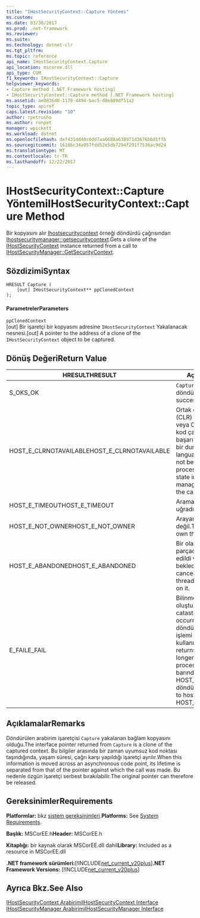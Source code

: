 ```yaml
---
title: "IHostSecurityContext::Capture Yöntemi"
ms.custom: 
ms.date: 03/30/2017
ms.prod: .net-framework
ms.reviewer: 
ms.suite: 
ms.technology: dotnet-clr
ms.tgt_pltfrm: 
ms.topic: reference
api_name: IHostSecurityContext.Capture
api_location: mscoree.dll
api_type: COM
f1_keywords: IHostSecurityContext::Capture
helpviewer_keywords:
- Capture method [.NET Framework hosting]
- IHostSecurityContext::Capture method [.NET Framework hosting]
ms.assetid: ae0836d0-1170-4494-bac5-d0e809df51a2
topic_type: apiref
caps.latest.revision: "10"
author: rpetrusha
ms.author: ronpet
manager: wpickett
ms.workload: dotnet
ms.openlocfilehash: def431dd40c6dd7aa6688a638971d3676bbd1ffb
ms.sourcegitcommit: 16186c34a957fdd52e5db7294f291f7530ac9d24
ms.translationtype: MT
ms.contentlocale: tr-TR
ms.lasthandoff: 12/22/2017
---
```

# <a name="ihostsecuritycontextcapture-method"></a><span data-ttu-id="9367a-102">IHostSecurityContext::Capture Yöntemi</span><span class="sxs-lookup"><span data-stu-id="9367a-102">IHostSecurityContext::Capture Method</span></span>
<span data-ttu-id="9367a-103">Bir kopyasını alır [Ihostsecuritycontext](../../../../docs/framework/unmanaged-api/hosting/ihostsecuritycontext-interface.md) örneği döndürdü çağrısından [Ihostsecuritymanager::getsecuritycontext](../../../../docs/framework/unmanaged-api/hosting/ihostsecuritymanager-getsecuritycontext-method.md).</span><span class="sxs-lookup"><span data-stu-id="9367a-103">Gets a clone of the [IHostSecurityContext](../../../../docs/framework/unmanaged-api/hosting/ihostsecuritycontext-interface.md) instance returned from a call to [IHostSecurityManager::GetSecurityContext](../../../../docs/framework/unmanaged-api/hosting/ihostsecuritymanager-getsecuritycontext-method.md).</span></span>  
  
## <a name="syntax"></a><span data-ttu-id="9367a-104">Sözdizimi</span><span class="sxs-lookup"><span data-stu-id="9367a-104">Syntax</span></span>  
  
```  
HRESULT Capture (  
    [out] IHostSecurityContext** ppClonedContext  
);  
```  
  
#### <a name="parameters"></a><span data-ttu-id="9367a-105">Parametreler</span><span class="sxs-lookup"><span data-stu-id="9367a-105">Parameters</span></span>  
 `ppClonedContext`  
 <span data-ttu-id="9367a-106">[out] Bir işaretçi bir kopyasını adresine `IHostSecurityContext` Yakalanacak nesnesi.</span><span class="sxs-lookup"><span data-stu-id="9367a-106">[out] A pointer to the address of a clone of the `IHostSecurityContext` object to be captured.</span></span>  
  
## <a name="return-value"></a><span data-ttu-id="9367a-107">Dönüş Değeri</span><span class="sxs-lookup"><span data-stu-id="9367a-107">Return Value</span></span>  
  
|<span data-ttu-id="9367a-108">HRESULT</span><span class="sxs-lookup"><span data-stu-id="9367a-108">HRESULT</span></span>|<span data-ttu-id="9367a-109">Açıklama</span><span class="sxs-lookup"><span data-stu-id="9367a-109">Description</span></span>|  
|-------------|-----------------|  
|<span data-ttu-id="9367a-110">S_OK</span><span class="sxs-lookup"><span data-stu-id="9367a-110">S_OK</span></span>|<span data-ttu-id="9367a-111">`Capture`başarıyla döndürüldü.</span><span class="sxs-lookup"><span data-stu-id="9367a-111">`Capture` returned successfully.</span></span>|  
|<span data-ttu-id="9367a-112">HOST_E_CLRNOTAVAILABLE</span><span class="sxs-lookup"><span data-stu-id="9367a-112">HOST_E_CLRNOTAVAILABLE</span></span>|<span data-ttu-id="9367a-113">Ortak dil çalışma zamanı (CLR) süreç içine yüklü değil veya CLR içinde yönetilen kod çalıştıramaz veya çağrı başarılı bir şekilde işlemek bir durumda.</span><span class="sxs-lookup"><span data-stu-id="9367a-113">The common language runtime (CLR) has not been loaded into a process, or the CLR is in a state in which it cannot run managed code or process the call successfully.</span></span>|  
|<span data-ttu-id="9367a-114">HOST_E_TIMEOUT</span><span class="sxs-lookup"><span data-stu-id="9367a-114">HOST_E_TIMEOUT</span></span>|<span data-ttu-id="9367a-115">Arama zaman aşımına uğradı.</span><span class="sxs-lookup"><span data-stu-id="9367a-115">The call timed out.</span></span>|  
|<span data-ttu-id="9367a-116">HOST_E_NOT_OWNER</span><span class="sxs-lookup"><span data-stu-id="9367a-116">HOST_E_NOT_OWNER</span></span>|<span data-ttu-id="9367a-117">Arayan kilidi kendisine ait değil.</span><span class="sxs-lookup"><span data-stu-id="9367a-117">The caller does not own the lock.</span></span>|  
|<span data-ttu-id="9367a-118">HOST_E_ABANDONED</span><span class="sxs-lookup"><span data-stu-id="9367a-118">HOST_E_ABANDONED</span></span>|<span data-ttu-id="9367a-119">Bir olay engellenmiş iş parçacığı sırasında iptal edildi veya fiber üzerinde beklediği.</span><span class="sxs-lookup"><span data-stu-id="9367a-119">An event was canceled while a blocked thread or fiber was waiting on it.</span></span>|  
|<span data-ttu-id="9367a-120">E_FAIL</span><span class="sxs-lookup"><span data-stu-id="9367a-120">E_FAIL</span></span>|<span data-ttu-id="9367a-121">Bilinmeyen yıkıcı bir hata oluştu.</span><span class="sxs-lookup"><span data-stu-id="9367a-121">An unknown catastrophic failure occurred.</span></span> <span data-ttu-id="9367a-122">Bir yöntem E_FAIL döndüğünde, CLR artık işlemi içinde kullanılamaz.</span><span class="sxs-lookup"><span data-stu-id="9367a-122">When a method returns E_FAIL, the CLR is no longer usable within the process.</span></span> <span data-ttu-id="9367a-123">Yöntemleri barındırma sonraki çağrılar HOST_E_CLRNOTAVAILABLE döndürür.</span><span class="sxs-lookup"><span data-stu-id="9367a-123">Subsequent calls to hosting methods return HOST_E_CLRNOTAVAILABLE.</span></span>|  
  
## <a name="remarks"></a><span data-ttu-id="9367a-124">Açıklamalar</span><span class="sxs-lookup"><span data-stu-id="9367a-124">Remarks</span></span>  
 <span data-ttu-id="9367a-125">Döndürülen arabirim işaretçisi `Capture` yakalanan bağlam kopyasını olduğu.</span><span class="sxs-lookup"><span data-stu-id="9367a-125">The interface pointer returned from `Capture` is a clone of the captured context.</span></span> <span data-ttu-id="9367a-126">Bu bilgiler arasında bir zaman uyumsuz kod noktası taşındığında, yaşam süresi, çağrı karşı yapıldığı işaretçi ayrılır.</span><span class="sxs-lookup"><span data-stu-id="9367a-126">When this information is moved across an asynchronous code point, its lifetime is separated from that of the pointer against which the call was made.</span></span> <span data-ttu-id="9367a-127">Bu nedenle özgün işaretçi serbest bırakılabilir.</span><span class="sxs-lookup"><span data-stu-id="9367a-127">The original pointer can therefore be released.</span></span>  
  
## <a name="requirements"></a><span data-ttu-id="9367a-128">Gereksinimler</span><span class="sxs-lookup"><span data-stu-id="9367a-128">Requirements</span></span>  
 <span data-ttu-id="9367a-129">**Platformlar:** bkz [sistem gereksinimleri](../../../../docs/framework/get-started/system-requirements.md).</span><span class="sxs-lookup"><span data-stu-id="9367a-129">**Platforms:** See [System Requirements](../../../../docs/framework/get-started/system-requirements.md).</span></span>  
  
 <span data-ttu-id="9367a-130">**Başlık:** MSCorEE.h</span><span class="sxs-lookup"><span data-stu-id="9367a-130">**Header:** MSCorEE.h</span></span>  
  
 <span data-ttu-id="9367a-131">**Kitaplığı:** bir kaynak olarak MSCorEE.dll dahil</span><span class="sxs-lookup"><span data-stu-id="9367a-131">**Library:** Included as a resource in MSCorEE.dll</span></span>  
  
 <span data-ttu-id="9367a-132">**.NET framework sürümleri:**[!INCLUDE[net_current_v20plus](../../../../includes/net-current-v20plus-md.md)]</span><span class="sxs-lookup"><span data-stu-id="9367a-132">**.NET Framework Versions:** [!INCLUDE[net_current_v20plus](../../../../includes/net-current-v20plus-md.md)]</span></span>  
  
## <a name="see-also"></a><span data-ttu-id="9367a-133">Ayrıca Bkz.</span><span class="sxs-lookup"><span data-stu-id="9367a-133">See Also</span></span>  
 [<span data-ttu-id="9367a-134">IHostSecurityContext Arabirimi</span><span class="sxs-lookup"><span data-stu-id="9367a-134">IHostSecurityContext Interface</span></span>](../../../../docs/framework/unmanaged-api/hosting/ihostsecuritycontext-interface.md)  
 [<span data-ttu-id="9367a-135">IHostSecurityManager Arabirimi</span><span class="sxs-lookup"><span data-stu-id="9367a-135">IHostSecurityManager Interface</span></span>](../../../../docs/framework/unmanaged-api/hosting/ihostsecuritymanager-interface.md)
